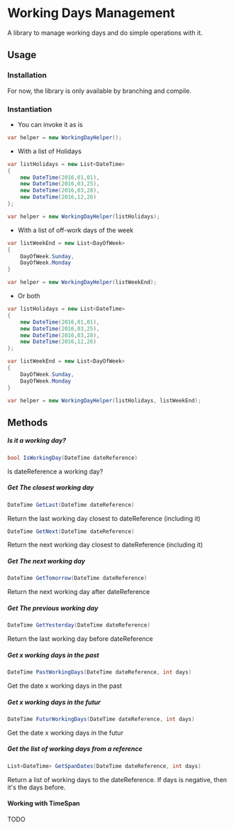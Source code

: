 # Working Days Management

A library to manage working days and do simple operations with it.

## Usage

### Installation

For now, the library is only available by branching and compile.

### Instantiation

* You can invoke it as is

```csharp
var helper = new WorkingDayHelper();
```

* With a list of Holidays

```csharp
var listHolidays = new List<DateTime>
{
    new DateTime(2016,01,01),
    new DateTime(2016,03,25),
    new DateTime(2016,03,28),
    new DateTime(2016,12,26)
};

var helper = new WorkingDayHelper(listHolidays);
```

* With a list of off-work days of the week

```csharp
var listWeekEnd = new List<DayOfWeek>
{
    DayOfWeek.Sunday,
    DayOfWeek.Monday
}

var helper = new WorkingDayHelper(listWeekEnd);
```

* Or both
```csharp
var listHolidays = new List<DateTime>
{
    new DateTime(2016,01,01),
    new DateTime(2016,03,25),
    new DateTime(2016,03,28),
    new DateTime(2016,12,26)
};

var listWeekEnd = new List<DayOfWeek>
{
    DayOfWeek.Sunday,
    DayOfWeek.Monday
}

var helper = new WorkingDayHelper(listHolidays, listWeekEnd);
```
## Methods

##### Is it a working day?
```csharp
bool IsWorkingDay(DateTime dateReference)
```
Is dateReference a working day?

##### Get The closest working day

```csharp
DateTime GetLast(DateTime dateReference)
```
Return the last working day closest to dateReference (including it)

```csharp
DateTime GetNext(DateTime dateReference)
```
Return the next working day closest to dateReference (including it)

##### Get The next working day
```csharp
DateTime GetTomorrow(DateTime dateReference)
```
Return the next working day after dateReference

##### Get The previous working day
```csharp
DateTime GetYesterday(DateTime dateReference)
```
Return the last working day before dateReference

##### Get x working days in the past
```csharp
DateTime PastWorkingDays(DateTime dateReference, int days)
```
Get the date x working days in the past

##### Get x working days in the futur
```csharp
DateTime FuturWorkingDays(DateTime dateReference, int days)
```
Get the date x working days in the futur

##### Get the list of working days from a reference
```csharp
List<DateTime> GetSpanDates(DateTime dateReference, int days)
```
Return a list of working days to the dateReference.
If days is negative, then it's the days before.

#### Working with TimeSpan
TODO